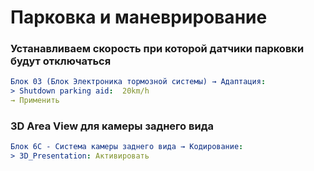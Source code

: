 

# Парковка и маневрирование

### Устанавливаем скорость при которой датчики парковки будут отключаться

``` yaml
Блок 03 (Блок Электроника тормозной системы) → Адаптация:
> Shutdown parking aid:  20km/h
→ Применить
```

### 3D Area View для камеры заднего вида

``` yaml
Блок 6C - Система камеры заднего вида → Кодирование:
> 3D_Presentation: Активировать
```
